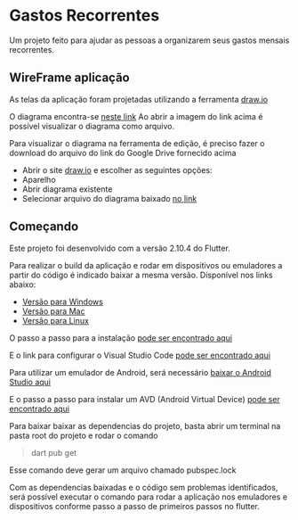 # Gastos Recorrentes

Um projeto feito para ajudar as pessoas a organizarem seus gastos mensais recorrentes.

## WireFrame aplicação

As telas da aplicação foram projetadas utilizando a ferramenta [draw.io](https://app.diagrams.net)

O diagrama encontra-se [neste link](https://drive.google.com/file/d/1W1tQtye-ay6Gxih8eQSNgpZKmPDD1VB8/view?usp=sharing)
Ao abrir a imagem do link acima é possível visualizar o diagrama como arquivo.

Para visualizar o diagrama na ferramenta de edição, é preciso fazer o download do arquivo do link do Google Drive fornecido acima
- Abrir o site [draw.io](https://app.diagrams.net) e escolher as seguintes opções:
- Aparelho
- Abrir diagrama existente
- Selecionar arquivo do diagrama baixado [no link](https://drive.google.com/file/d/1W1tQtye-ay6Gxih8eQSNgpZKmPDD1VB8/view?usp=sharing)

## Começando

Este projeto foi desenvolvido com a versão 2.10.4 do Flutter.

Para realizar o build da aplicação e rodar em dispositivos ou emuladores a partir do código é indicado baixar a mesma versão. Disponível nos links abaixo:

- [Versão para Windows](https://storage.googleapis.com/flutter_infra_release/releases/stable/windows/flutter_windows_2.10.4-stable.zip)
- [Versão para Mac](https://storage.googleapis.com/flutter_infra_release/releases/stable/macos/flutter_macos_2.10.4-stable.zip)
- [Versão para Linux](https://storage.googleapis.com/flutter_infra_release/releases/stable/linux/flutter_linux_2.10.4-stable.tar.xz)


O passo a passo para a instalação [pode ser encontrado aqui](https://docs.flutter.dev/get-started/install)

E o link para configurar o Visual Studio Code [pode ser encontrado aqui](https://docs.flutter.dev/get-started/editor?tab=vscode)

Para utilizar um emulador de Android, será necessário [baixar o Android Studio aqui](https://developer.android.com/studio?hl=pt&gclid=Cj0KCQjwidSWBhDdARIsAIoTVb0mQBSaDRRBVe1LYIF4QUszvuMjetamEduU8NtGqbmJjh85H4w2o84aAr4AEALw_wcB&gclsrc=aw.ds)

E o passo a passo para instalar um AVD (Android Virtual Device) [pode ser encontrado aqui](https://developer.android.com/studio/run/managing-avds?hl=pt-br)

Para baixar baixar as dependencias do projeto, basta abrir um terminal na pasta root do projeto e rodar o comando 
>dart pub get

Esse comando deve gerar um arquivo chamado pubspec.lock

Com as dependencias baixadas e o código sem problemas identificados, será possível executar o comando para rodar a aplicação nos emuladores e dispositivos conforme passo a passo de primeiros passos no flutter.

